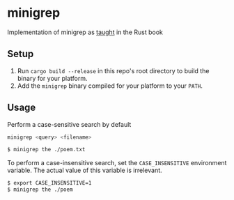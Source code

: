 # minigrep
Implementation of minigrep as [taught](https://doc.rust-lang.org/book/ch12-01-accepting-command-line-arguments.html) in the Rust book

## Setup
1. Run `cargo build --release` in this repo's root directory to build the binary for your platform.
2. Add the `minigrep` binary compiled for your platform to your `PATH`.

## Usage
Perform a case-sensitive search by default
```bash
minigrep <query> <filename>

$ minigrep the ./poem.txt
```

To perform a case-insensitive search, set the `CASE_INSENSITIVE` environment variable. The actual value of this variable is irrelevant.
```bash
$ export CASE_INSENSITIVE=1
$ minigrep the ./poem
```